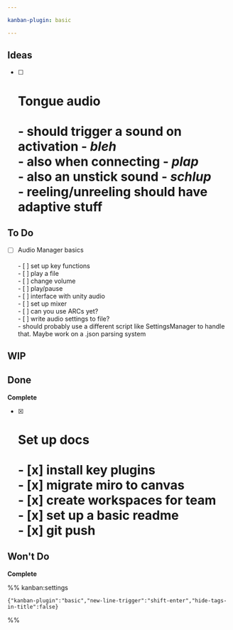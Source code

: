 ```yaml
---

kanban-plugin: basic

---
```


## Ideas

- [ ] # Tongue audio<br><br>- should trigger a sound on activation - *bleh*<br>- also when connecting - *plap*<br>- also an unstick sound - *schlup*<br>- reeling/unreeling should have adaptive stuff


## To Do

- [ ] Audio Manager basics<br><br>- [ ] set up key functions<br>	- [ ] play a file<br>	- [ ] change volume<br>	- [ ] play/pause<br>- [ ] interface with unity audio<br>	- [ ] set up mixer<br>	- [ ] can you use ARCs yet?<br>- [ ] write audio settings to file?<br>- should probably use a different script like SettingsManager to handle that. Maybe work on a .json parsing system


## WIP



## Done

**Complete**
- [x] # Set up docs<br><br>- [x] install key plugins<br>- [x] migrate miro to canvas<br>- [x] create workspaces for team<br>- [x] set up a basic readme<br>- [x] git push


## Won't Do

**Complete**




%% kanban:settings
```
{"kanban-plugin":"basic","new-line-trigger":"shift-enter","hide-tags-in-title":false}
```
%%